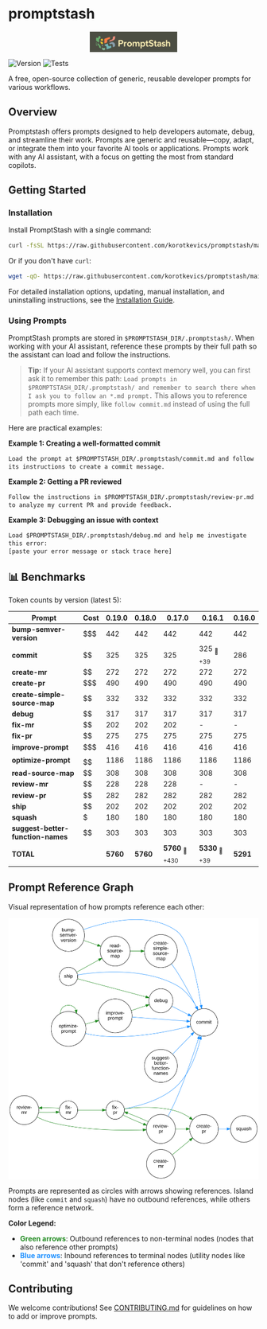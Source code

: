 # promptstash

<div style="display: flex; justify-content: center; align-items: center; width: 100%;">
  <img src="static/logo.png" alt="Promptstash Logo" style="width:35%;height:35%;object-fit:contain;" />
</div>


![Version](https://img.shields.io/github/v/release/korotkevics/promptstash)
![Tests](https://github.com/korotkevics/promptstash/actions/workflows/test.yml/badge.svg?branch=main)

A free, open-source collection of generic, reusable developer prompts for various workflows.

## Overview

Promptstash offers prompts designed to help developers automate, debug, and streamline their work. Prompts are generic and reusable—copy, adapt, or integrate them into your favorite AI tools or applications. Prompts work with any AI assistant, with a focus on getting the most from standard copilots.

## Getting Started

### Installation

Install PromptStash with a single command:

```bash
curl -fsSL https://raw.githubusercontent.com/korotkevics/promptstash/main/install.sh | bash
```

Or if you don't have `curl`:

```bash
wget -qO- https://raw.githubusercontent.com/korotkevics/promptstash/main/install.sh | bash
```

For detailed installation options, updating, manual installation, and uninstalling instructions, see the [Installation Guide](docs/installation.md).

### Using Prompts

PromptStash prompts are stored in `$PROMPTSTASH_DIR/.promptstash/`. When working with your AI assistant, reference these prompts by their full path so the assistant can load and follow the instructions.

> **Tip:** If your AI assistant supports context memory well, you can first ask it to remember this path: `Load prompts in $PROMPTSTASH_DIR/.promptstash/ and remember to search there when I ask you to follow an *.md prompt.` This allows you to reference prompts more simply, like `follow commit.md` instead of using the full path each time.

Here are practical examples:

**Example 1: Creating a well-formatted commit**

```text
Load the prompt at $PROMPTSTASH_DIR/.promptstash/commit.md and follow its instructions to create a commit message.
```

**Example 2: Getting a PR reviewed**

```text
Follow the instructions in $PROMPTSTASH_DIR/.promptstash/review-pr.md to analyze my current PR and provide feedback.
```

**Example 3: Debugging an issue with context**

```text
Load $PROMPTSTASH_DIR/.promptstash/debug.md and help me investigate this error:
[paste your error message or stack trace here]
```

## 📊 Benchmarks

Token counts by version (latest 5):

| Prompt | Cost | **0.19.0** | **0.18.0** | **0.17.0** | **0.16.1** | **0.16.0** |
|---|---|---|---|---|---|---|
| **bump-semver-version** | $$$ | 442 | 442 | 442 | 442 | 442 |
| **commit** | $$ | 325 | 325 | 325 | 325 <sub>🔴 +39</sub> | 286 |
| **create-mr** | $$ | 272 | 272 | 272 | 272 | 272 |
| **create-pr** | $$$ | 490 | 490 | 490 | 490 | 490 |
| **create-simple-source-map** | $$ | 332 | 332 | 332 | 332 | 332 |
| **debug** | $$ | 317 | 317 | 317 | 317 | 317 |
| **fix-mr** | $$ | 202 | 202 | 202 | - | - |
| **fix-pr** | $$ | 275 | 275 | 275 | 275 | 275 |
| **improve-prompt** | $$$ | 416 | 416 | 416 | 416 | 416 |
| **optimize-prompt** | $$$$$$ | 1186 | 1186 | 1186 | 1186 | 1186 |
| **read-source-map** | $$ | 308 | 308 | 308 | 308 | 308 |
| **review-mr** | $$ | 228 | 228 | 228 | - | - |
| **review-pr** | $$ | 282 | 282 | 282 | 282 | 282 |
| **ship** | $$ | 202 | 202 | 202 | 202 | 202 |
| **squash** | $ | 180 | 180 | 180 | 180 | 180 |
| **suggest-better-function-names** | $$ | 303 | 303 | 303 | 303 | 303 |
| **TOTAL** |  | **5760** | **5760** | **5760** <sub>🔴 +430</sub> | **5330** <sub>🔴 +39</sub> | **5291** |


## Prompt Reference Graph

Visual representation of how prompts reference each other:

<div style="display: flex; justify-content: center; align-items: center; width: 100%;">
  <img src="static/prompt-graph.svg" alt="Prompt Reference Graph" style="width:100%;max-width:800px;height:auto;" />
</div>

Prompts are represented as circles with arrows showing references. Island nodes (like `commit` and `squash`) have no outbound references, while others form a reference network.

**Color Legend:**
- <span style="color: #228B22; font-weight: bold;">Green arrows</span>: Outbound references to non-terminal nodes (nodes that also reference other prompts)
- <span style="color: #1E90FF; font-weight: bold;">Blue arrows</span>: Inbound references to terminal nodes (utility nodes like 'commit' and 'squash' that don't reference others)

## Contributing

We welcome contributions! See [CONTRIBUTING.md](CONTRIBUTING.md) for guidelines on how to add or improve prompts.
